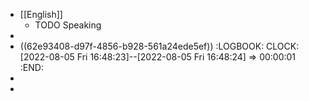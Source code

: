 - [[English]]
	- TODO Speaking
-
- ((62e93408-d97f-4856-b928-561a24ede5ef))
  :LOGBOOK:
  CLOCK: [2022-08-05 Fri 16:48:23]--[2022-08-05 Fri 16:48:24] =>  00:00:01
  :END:
-
-